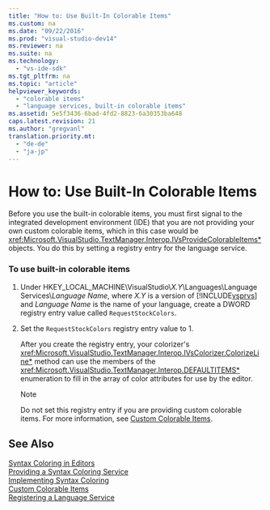 ```yaml
---
title: "How to: Use Built-In Colorable Items"
ms.custom: na
ms.date: "09/22/2016"
ms.prod: "visual-studio-dev14"
ms.reviewer: na
ms.suite: na
ms.technology: 
  - "vs-ide-sdk"
ms.tgt_pltfrm: na
ms.topic: "article"
helpviewer_keywords: 
  - "colorable items"
  - "language services, built-in colorable items"
ms.assetid: 5e5f3436-6bad-4fd2-8823-6a30353ba648
caps.latest.revision: 21
ms.author: "gregvanl"
translation.priority.mt: 
  - "de-de"
  - "ja-jp"
---
```

# How to: Use Built-In Colorable Items
Before you use the built-in colorable items, you must first signal to the integrated development environment (IDE) that you are not providing your own custom colorable items, which in this case would be <xref:Microsoft.VisualStudio.TextManager.Interop.IVsProvideColorableItems*> objects. You do this by setting a registry entry for the language service.  
  
### To use built-in colorable items  
  
1.  Under HKEY_LOCAL_MACHINE\VisualStudio\\*X.Y*\Languages\Language Services\\*Language Name*, where *X.Y* is a version of [!INCLUDE[vsprvs](../vs140/includes/vsprvs_md.md)] and *Language Name* is the name of your language, create a DWORD registry entry value called `RequestStockColors`.  
  
2.  Set the `RequestStockColors` registry entry value to 1.  
  
     After you create the registry entry, your colorizer's <xref:Microsoft.VisualStudio.TextManager.Interop.IVsColorizer.ColorizeLine*> method can use the members of the <xref:Microsoft.VisualStudio.TextManager.Interop.DEFAULTITEMS*> enumeration to fill in the array of color attributes for use by the editor.  
  
    > [!NOTE]
    >  Do not set this registry entry if you are providing custom colorable items. For more information, see [Custom Colorable Items](../vs140/custom-colorable-items.md).  
  
## See Also  
 [Syntax Coloring in Editors](../vs140/syntax-coloring-in-custom-editors.md)   
 [Providing a Syntax Coloring Service](../vs140/syntax-coloring-in-a-legacy-language-service.md)   
 [Implementing Syntax Coloring](../vs140/implementing-syntax-coloring.md)   
 [Custom Colorable Items](../vs140/custom-colorable-items.md)   
 [Registering a Language Service](../vs140/registering-a-legacy-language-service2.md)